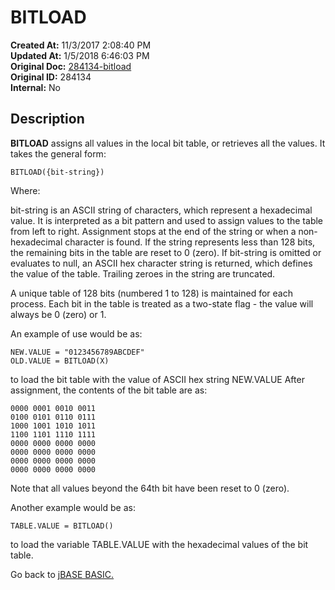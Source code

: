 # BITLOAD

**Created At:** 11/3/2017 2:08:40 PM  
**Updated At:** 1/5/2018 6:46:03 PM  
**Original Doc:** [284134-bitload](https://docs.jbase.com/36868-jbase-basic/284134-bitload)  
**Original ID:** 284134  
**Internal:** No  

## Description

**BITLOAD** assigns all values in the local bit table, or retrieves all the values. It takes the general form:

```
BITLOAD({bit-string})
```

Where:

bit-string is an ASCII string of characters, which represent a hexadecimal value. It is interpreted as a bit pattern and used to assign values to the table from left to right. Assignment stops at the end of the string or when a non-hexadecimal character is found.
If the string represents less than 128 bits, the remaining bits in the table are reset to 0 (zero).
If bit-string is omitted or evaluates to null, an ASCII hex character string is returned, which defines the value of the table. Trailing zeroes in the string are truncated.

A unique table of 128 bits (numbered 1 to 128) is maintained for each process. Each bit in the table is treated as a two-state flag - the value will always be 0 (zero) or 1.

An example of use would be as:

```
NEW.VALUE = "0123456789ABCDEF"
OLD.VALUE = BITLOAD(X)
```

to load the bit table with the value of ASCII hex string NEW.VALUE
After assignment, the contents of the bit table are as:

```
0000 0001 0010 0011
0100 0101 0110 0111
1000 1001 1010 1011
1100 1101 1110 1111
0000 0000 0000 0000
0000 0000 0000 0000
0000 0000 0000 0000
0000 0000 0000 0000
```

Note that all values beyond the 64th bit have been reset to 0 (zero).

Another example would be as:

```
TABLE.VALUE = BITLOAD()
```

to load the variable TABLE.VALUE with the hexadecimal values of the bit table.

Go back to [jBASE BASIC.](./../jbase-basic-programmers-reference-guide)
